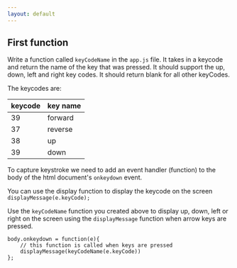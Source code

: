 ```yaml
---
layout: default
---
```


## First function

Write a function called `keyCodeName` in the `app.js` file.  It takes in a keycode and return the name of the key that was pressed.
It should support the up, down, left and right key codes. It should return blank for all other keyCodes.

The keycodes are:

 keycode   | key name
-----------|-----------
39         | forward
37         | reverse
38         | up
39         | down            

To capture keystroke we need to add an event handler (function) to the body of the html document's `onkeydown` event.

You can use the display function to display the keycode on the screen `displayMessage(e.keyCode);`

Use the `keyCodeName` function you created above to display up, down, left or right on the screen using the `displayMessage` function when arrow keys are pressed.

```
body.onkeydown = function(e){
    // this function is called when keys are pressed
    displayMessage(keyCodeName(e.keyCode))
};
```
